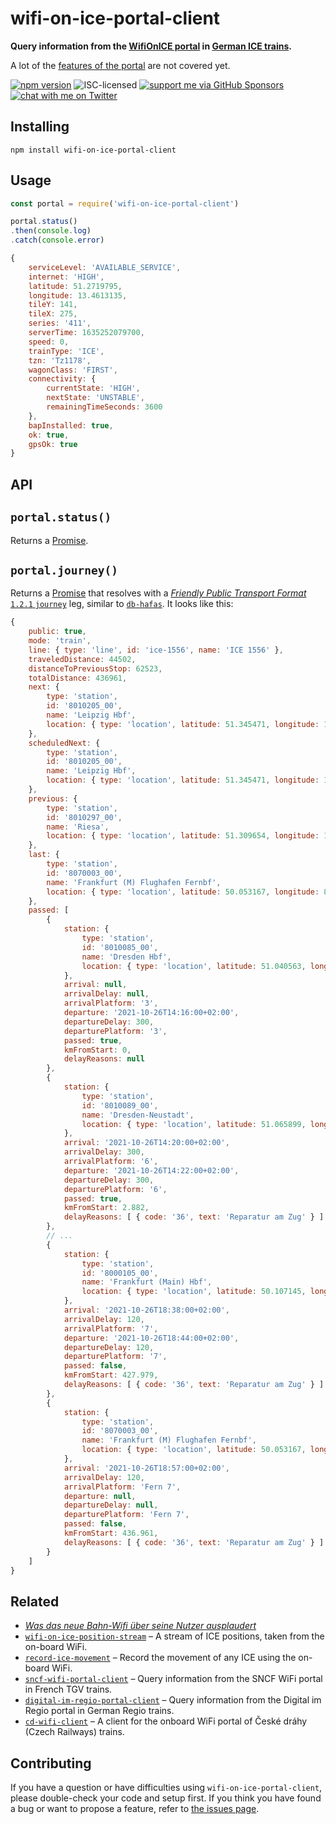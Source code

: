 # wifi-on-ice-portal-client

**Query information from the [WifiOnICE portal](https://www.bahn.com/en/view/trains/on-board-service/wifi.shtml) in [German ICE trains](https://en.wikipedia.org/wiki/Intercity-Express).**

A lot of the [features of the portal](https://gist.github.com/derhuerst/bdca32a50c7ca4a004cee90745a7f68c) are not covered yet.

[![npm version](https://img.shields.io/npm/v/wifi-on-ice-portal-client.svg)](https://www.npmjs.com/package/wifi-on-ice-portal-client)
![ISC-licensed](https://img.shields.io/github/license/derhuerst/wifi-on-ice-portal-client.svg)
[![support me via GitHub Sponsors](https://img.shields.io/badge/support%20me-donate-fa7664.svg)](https://github.com/sponsors/derhuerst)
[![chat with me on Twitter](https://img.shields.io/badge/chat%20with%20me-on%20Twitter-1da1f2.svg)](https://twitter.com/derhuerst)


## Installing

```shell
npm install wifi-on-ice-portal-client
```


## Usage

```js
const portal = require('wifi-on-ice-portal-client')

portal.status()
.then(console.log)
.catch(console.error)
```

```js
{
	serviceLevel: 'AVAILABLE_SERVICE',
	internet: 'HIGH',
	latitude: 51.2719795,
	longitude: 13.4613135,
	tileY: 141,
	tileX: 275,
	series: '411',
	serverTime: 1635252079700,
	speed: 0,
	trainType: 'ICE',
	tzn: 'Tz1178',
	wagonClass: 'FIRST',
	connectivity: {
		currentState: 'HIGH',
		nextState: 'UNSTABLE',
		remainingTimeSeconds: 3600
	},
	bapInstalled: true,
	ok: true,
	gpsOk: true
}
```


## API

## `portal.status()`

Returns a [Promise](https://developer.mozilla.org/en-US/docs/Web/JavaScript/Reference/Global_Objects/Promise).

## `portal.journey()`

Returns a [Promise](https://developer.mozilla.org/en-US/docs/Web/JavaScript/Reference/Global_Objects/Promise) that resolves with a [*Friendly Public Transport Format* `1.2.1` `journey`](https://github.com/public-transport/friendly-public-transport-format/blob/1.2.1/spec/readme.md#journey) leg, similar to [`db-hafas`](https://github.com/public-transport/db-hafas#db-hafas). It looks like this:

```js
{
	public: true,
	mode: 'train',
	line: { type: 'line', id: 'ice-1556', name: 'ICE 1556' },
	traveledDistance: 44502,
	distanceToPreviousStop: 62523,
	totalDistance: 436961,
	next: {
		type: 'station',
		id: '8010205_00',
		name: 'Leipzig Hbf',
		location: { type: 'location', latitude: 51.345471, longitude: 12.382064 }
	},
	scheduledNext: {
		type: 'station',
		id: '8010205_00',
		name: 'Leipzig Hbf',
		location: { type: 'location', latitude: 51.345471, longitude: 12.382064 }
	},
	previous: {
		type: 'station',
		id: '8010297_00',
		name: 'Riesa',
		location: { type: 'location', latitude: 51.309654, longitude: 13.287734 }
	},
	last: {
		type: 'station',
		id: '8070003_00',
		name: 'Frankfurt (M) Flughafen Fernbf',
		location: { type: 'location', latitude: 50.053167, longitude: 8.570185 }
	},
	passed: [
		{
			station: {
				type: 'station',
				id: '8010085_00',
				name: 'Dresden Hbf',
				location: { type: 'location', latitude: 51.040563, longitude: 13.732035 }
			},
			arrival: null,
			arrivalDelay: null,
			arrivalPlatform: '3',
			departure: '2021-10-26T14:16:00+02:00',
			departureDelay: 300,
			departurePlatform: '3',
			passed: true,
			kmFromStart: 0,
			delayReasons: null
		},
		{
			station: {
				type: 'station',
				id: '8010089_00',
				name: 'Dresden-Neustadt',
				location: { type: 'location', latitude: 51.065899, longitude: 13.740701 }
			},
			arrival: '2021-10-26T14:20:00+02:00',
			arrivalDelay: 300,
			arrivalPlatform: '6',
			departure: '2021-10-26T14:22:00+02:00',
			departureDelay: 300,
			departurePlatform: '6',
			passed: true,
			kmFromStart: 2.882,
			delayReasons: [ { code: '36', text: 'Reparatur am Zug' } ]
		},
		// ...
		{
			station: {
				type: 'station',
				id: '8000105_00',
				name: 'Frankfurt (Main) Hbf',
				location: { type: 'location', latitude: 50.107145, longitude: 8.663789 }
			},
			arrival: '2021-10-26T18:38:00+02:00',
			arrivalDelay: 120,
			arrivalPlatform: '7',
			departure: '2021-10-26T18:44:00+02:00',
			departureDelay: 120,
			departurePlatform: '7',
			passed: false,
			kmFromStart: 427.979,
			delayReasons: [ { code: '36', text: 'Reparatur am Zug' } ]
		},
		{
			station: {
				type: 'station',
				id: '8070003_00',
				name: 'Frankfurt (M) Flughafen Fernbf',
				location: { type: 'location', latitude: 50.053167, longitude: 8.570185 }
			},
			arrival: '2021-10-26T18:57:00+02:00',
			arrivalDelay: 120,
			arrivalPlatform: 'Fern 7',
			departure: null,
			departureDelay: null,
			departurePlatform: 'Fern 7',
			passed: false,
			kmFromStart: 436.961,
			delayReasons: [ { code: '36', text: 'Reparatur am Zug' } ]
		}
	]
}
```


## Related

- [*Was das neue Bahn-Wifi über seine Nutzer ausplaudert*](https://hannover.ccc.de/~nexus/dbwifi/)
- [`wifi-on-ice-position-stream`](https://github.com/derhuerst/wifi-on-ice-position-stream) – A stream of ICE positions, taken from the on-board WiFi.
- [`record-ice-movement`](https://github.com/derhuerst/record-ice-movement) – Record the movement of any ICE using the on-board WiFi.
- [`sncf-wifi-portal-client`](https://github.com/derhuerst/sncf-wifi-portal-client) – Query information from the SNCF WiFi portal in French TGV trains.
- [`digital-im-regio-portal-client`](https://github.com/derhuerst/digital-im-regio-portal-client) – Query information from the Digital im Regio portal in German Regio trains.
- [`cd-wifi-client`](https://github.com/derhuerst/cd-wifi-client) – A client for the onboard WiFi portal of České dráhy (Czech Railways) trains.


## Contributing

If you have a question or have difficulties using `wifi-on-ice-portal-client`, please double-check your code and setup first. If you think you have found a bug or want to propose a feature, refer to [the issues page](https://github.com/derhuerst/wifi-on-ice-portal-client/issues).

